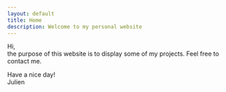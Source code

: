 ```yaml
---
layout: default
title: Home
description: Welcome to my personal website
---
```

Hi,  
the purpose of this website is to display some of my projects. Feel free to contact me.

Have a nice day!  
Julien